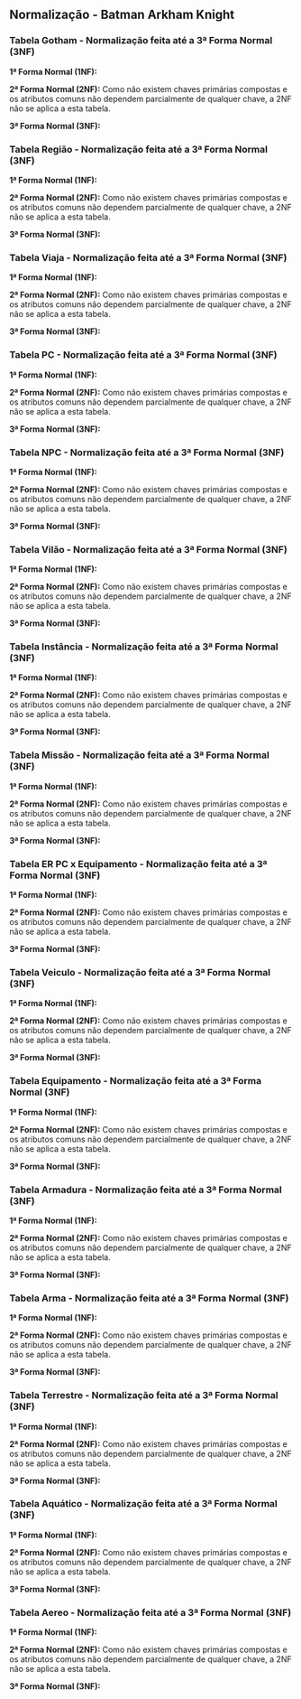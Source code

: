 ## Normalização - Batman Arkham Knight

### Tabela Gotham - Normalização feita até a 3ª Forma Normal (3NF)

**1ª Forma Normal (1NF):**

**2ª Forma Normal (2NF):** Como não existem chaves primárias compostas e os atributos comuns não dependem parcialmente de qualquer chave, a 2NF não se aplica a esta tabela.

**3ª Forma Normal (3NF):**

### Tabela Região - Normalização feita até a 3ª Forma Normal (3NF)

**1ª Forma Normal (1NF):**

**2ª Forma Normal (2NF):** Como não existem chaves primárias compostas e os atributos comuns não dependem parcialmente de qualquer chave, a 2NF não se aplica a esta tabela.

**3ª Forma Normal (3NF):**

### Tabela Viaja - Normalização feita até a 3ª Forma Normal (3NF)

**1ª Forma Normal (1NF):**

**2ª Forma Normal (2NF):** Como não existem chaves primárias compostas e os atributos comuns não dependem parcialmente de qualquer chave, a 2NF não se aplica a esta tabela.

**3ª Forma Normal (3NF):**

### Tabela PC - Normalização feita até a 3ª Forma Normal (3NF)

**1ª Forma Normal (1NF):**

**2ª Forma Normal (2NF):** Como não existem chaves primárias compostas e os atributos comuns não dependem parcialmente de qualquer chave, a 2NF não se aplica a esta tabela.

**3ª Forma Normal (3NF):**

### Tabela NPC - Normalização feita até a 3ª Forma Normal (3NF)

**1ª Forma Normal (1NF):**

**2ª Forma Normal (2NF):** Como não existem chaves primárias compostas e os atributos comuns não dependem parcialmente de qualquer chave, a 2NF não se aplica a esta tabela.

**3ª Forma Normal (3NF):**

### Tabela Vilão - Normalização feita até a 3ª Forma Normal (3NF)

**1ª Forma Normal (1NF):**

**2ª Forma Normal (2NF):** Como não existem chaves primárias compostas e os atributos comuns não dependem parcialmente de qualquer chave, a 2NF não se aplica a esta tabela.

**3ª Forma Normal (3NF):**

### Tabela Instância - Normalização feita até a 3ª Forma Normal (3NF)

**1ª Forma Normal (1NF):**

**2ª Forma Normal (2NF):** Como não existem chaves primárias compostas e os atributos comuns não dependem parcialmente de qualquer chave, a 2NF não se aplica a esta tabela.

**3ª Forma Normal (3NF):**

### Tabela Missão - Normalização feita até a 3ª Forma Normal (3NF)

**1ª Forma Normal (1NF):**

**2ª Forma Normal (2NF):** Como não existem chaves primárias compostas e os atributos comuns não dependem parcialmente de qualquer chave, a 2NF não se aplica a esta tabela.

**3ª Forma Normal (3NF):**

### Tabela ER PC x Equipamento  - Normalização feita até a 3ª Forma Normal (3NF)

**1ª Forma Normal (1NF):**

**2ª Forma Normal (2NF):** Como não existem chaves primárias compostas e os atributos comuns não dependem parcialmente de qualquer chave, a 2NF não se aplica a esta tabela.

**3ª Forma Normal (3NF):**

### Tabela Veiculo - Normalização feita até a 3ª Forma Normal (3NF)

**1ª Forma Normal (1NF):**

**2ª Forma Normal (2NF):** Como não existem chaves primárias compostas e os atributos comuns não dependem parcialmente de qualquer chave, a 2NF não se aplica a esta tabela.

**3ª Forma Normal (3NF):**

### Tabela Equipamento - Normalização feita até a 3ª Forma Normal (3NF)

**1ª Forma Normal (1NF):**

**2ª Forma Normal (2NF):** Como não existem chaves primárias compostas e os atributos comuns não dependem parcialmente de qualquer chave, a 2NF não se aplica a esta tabela.

**3ª Forma Normal (3NF):**

### Tabela Armadura - Normalização feita até a 3ª Forma Normal (3NF)

**1ª Forma Normal (1NF):**

**2ª Forma Normal (2NF):** Como não existem chaves primárias compostas e os atributos comuns não dependem parcialmente de qualquer chave, a 2NF não se aplica a esta tabela.

**3ª Forma Normal (3NF):**

### Tabela Arma - Normalização feita até a 3ª Forma Normal (3NF)

**1ª Forma Normal (1NF):**

**2ª Forma Normal (2NF):** Como não existem chaves primárias compostas e os atributos comuns não dependem parcialmente de qualquer chave, a 2NF não se aplica a esta tabela.

**3ª Forma Normal (3NF):**

### Tabela Terrestre - Normalização feita até a 3ª Forma Normal (3NF)

**1ª Forma Normal (1NF):**

**2ª Forma Normal (2NF):** Como não existem chaves primárias compostas e os atributos comuns não dependem parcialmente de qualquer chave, a 2NF não se aplica a esta tabela.

**3ª Forma Normal (3NF):**

### Tabela Aquático - Normalização feita até a 3ª Forma Normal (3NF)

**1ª Forma Normal (1NF):**

**2ª Forma Normal (2NF):** Como não existem chaves primárias compostas e os atributos comuns não dependem parcialmente de qualquer chave, a 2NF não se aplica a esta tabela.

**3ª Forma Normal (3NF):**

### Tabela Aereo  - Normalização feita até a 3ª Forma Normal (3NF)

**1ª Forma Normal (1NF):**

**2ª Forma Normal (2NF):** Como não existem chaves primárias compostas e os atributos comuns não dependem parcialmente de qualquer chave, a 2NF não se aplica a esta tabela.

**3ª Forma Normal (3NF):**